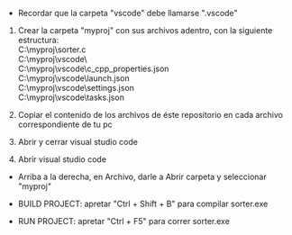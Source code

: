 - Recordar que la carpeta "vscode" debe llamarse ".vscode"

1. Crear la carpeta "myproj" con sus archivos adentro, con la siguiente estructura:  
    C:\myproj\sorter.c  
    C:\myproj\vscode\  
    C:\myproj\vscode\c_cpp_properties.json  
    C:\myproj\vscode\launch.json  
    C:\myproj\vscode\settings.json  
    C:\myproj\vscode\tasks.json  
    
2. Copiar el contenido de los archivos de éste repositorio en cada archivo correspondiente de tu pc

3. Abrir y cerrar visual studio code  

4. Abrir visual studio code
  
- Arriba a la derecha, en Archivo, darle a Abrir carpeta y seleccionar "myproj"

- BUILD PROJECT:   apretar "Ctrl + Shift + B" para compilar sorter.exe

- RUN PROJECT:     apretar "Ctrl + F5" para correr sorter.exe
